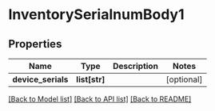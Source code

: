 # InventorySerialnumBody1

## Properties
Name | Type | Description | Notes
------------ | ------------- | ------------- | -------------
**device_serials** | **list[str]** |  | [optional] 

[[Back to Model list]](../README.md#documentation-for-models) [[Back to API list]](../README.md#documentation-for-api-endpoints) [[Back to README]](../README.md)

